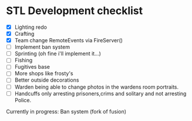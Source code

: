 # STL Development checklist
- [x] Lighting redo
- [x] Crafting
- [x] Team change RemoteEvents via FireServer()
- [ ] Implement ban system
- [ ] Sprinting (oh fine i'll implement it...)
- [ ] Fishing
- [ ] Fugitives base
- [ ] More shops like frosty's
- [ ] Better outside decorations
- [ ] Warden being able to change photos in the wardens room portraits.
- [ ] Handcuffs only arresting prisoners,crims and solitary and not arresting Police.

Currently in progress: Ban system (fork of fusion)
